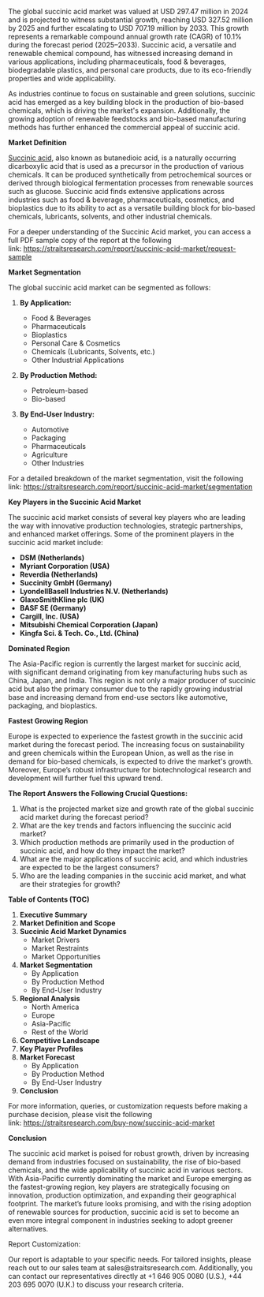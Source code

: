 <p data-start="101" data-end="705">The global succinic acid market was valued at USD 297.47 million in 2024 and is projected to witness substantial growth, reaching USD 327.52 million by 2025 and further escalating to USD 707.19 million by 2033. This growth represents a remarkable compound annual growth rate (CAGR) of 10.1% during the forecast period (2025&ndash;2033). Succinic acid, a versatile and renewable chemical compound, has witnessed increasing demand in various applications, including pharmaceuticals, food &amp; beverages, biodegradable plastics, and personal care products, due to its eco-friendly properties and wide applicability.</p>
<p data-start="707" data-end="1063">As industries continue to focus on sustainable and green solutions, succinic acid has emerged as a key building block in the production of bio-based chemicals, which is driving the market's expansion. Additionally, the growing adoption of renewable feedstocks and bio-based manufacturing methods has further enhanced the commercial appeal of succinic acid.</p>
<p data-start="1065" data-end="1086"><strong data-start="1065" data-end="1086">Market Definition</strong></p>
<p data-start="1088" data-end="1663"><a href="https://straitsresearch.com/report/succinic-acid-market">Succinic acid</a>, also known as butanedioic acid, is a naturally occurring dicarboxylic acid that is used as a precursor in the production of various chemicals. It can be produced synthetically from petrochemical sources or derived through biological fermentation processes from renewable sources such as glucose. Succinic acid finds extensive applications across industries such as food &amp; beverage, pharmaceuticals, cosmetics, and bioplastics due to its ability to act as a versatile building block for bio-based chemicals, lubricants, solvents, and other industrial chemicals.</p>
<p data-start="1665" data-end="1868">For a deeper understanding of the Succinic Acid market, you can access a full PDF sample copy of the report at the following link:&nbsp;<a href="https://straitsresearch.com/report/succinic-acid-market/request-sample" target="_new" rel="noopener" data-start="1798" data-end="1868">https://straitsresearch.com/report/succinic-acid-market/request-sample</a></p>
<p data-start="1870" data-end="1893"><strong data-start="1870" data-end="1893">Market Segmentation</strong></p>
<p data-start="1895" data-end="1955">The global succinic acid market can be segmented as follows:</p>
<ol data-start="1957" data-end="2336">
<li data-start="1957" data-end="2149">
<p data-start="1960" data-end="1979"><strong data-start="1960" data-end="1979">By Application:</strong></p>
<ul data-start="1983" data-end="2149">
<li data-start="1983" data-end="2001">Food &amp; Beverages</li>
<li data-start="2005" data-end="2022">Pharmaceuticals</li>
<li data-start="2026" data-end="2039">Bioplastics</li>
<li data-start="2043" data-end="2070">Personal Care &amp; Cosmetics</li>
<li data-start="2074" data-end="2114">Chemicals (Lubricants, Solvents, etc.)</li>
<li data-start="2118" data-end="2149">Other Industrial Applications</li>
</ul>
</li>
<li data-start="2151" data-end="2215">
<p data-start="2154" data-end="2179"><strong data-start="2154" data-end="2179">By Production Method:</strong></p>
<ul data-start="2183" data-end="2215">
<li data-start="2183" data-end="2200">Petroleum-based</li>
<li data-start="2204" data-end="2215">Bio-based</li>
</ul>
</li>
<li data-start="2217" data-end="2336">
<p data-start="2220" data-end="2245"><strong data-start="2220" data-end="2245">By End-User Industry:</strong></p>
<ul data-start="2249" data-end="2336">
<li data-start="2249" data-end="2261">Automotive</li>
<li data-start="2265" data-end="2276">Packaging</li>
<li data-start="2280" data-end="2297">Pharmaceuticals</li>
<li data-start="2301" data-end="2314">Agriculture</li>
<li data-start="2318" data-end="2336">Other Industries</li>
</ul>
</li>
</ol>
<p data-start="2338" data-end="2487">For a detailed breakdown of the market segmentation, visit the following link:&nbsp;<a href="https://straitsresearch.com/report/succinic-acid-market/segmentation" target="_new" rel="noopener" data-start="2419" data-end="2487">https://straitsresearch.com/report/succinic-acid-market/segmentation</a></p>
<p data-start="2489" data-end="2532"><strong data-start="2489" data-end="2532">Key Players in the Succinic Acid Market</strong></p>
<p data-start="2534" data-end="2777">The succinic acid market consists of several key players who are leading the way with innovative production technologies, strategic partnerships, and enhanced market offerings. Some of the prominent players in the succinic acid market include:</p>
<ul data-start="2779" data-end="3116">
<li data-start="2779" data-end="2802"><strong data-start="2781" data-end="2802">DSM (Netherlands)</strong></li>
<li data-start="2803" data-end="2834"><strong data-start="2805" data-end="2834">Myriant Corporation (USA)</strong></li>
<li data-start="2835" data-end="2863"><strong data-start="2837" data-end="2863">Reverdia (Netherlands)</strong></li>
<li data-start="2864" data-end="2894"><strong data-start="2866" data-end="2894">Succinity GmbH (Germany)</strong></li>
<li data-start="2895" data-end="2945"><strong data-start="2897" data-end="2945">LyondellBasell Industries N.V. (Netherlands)</strong></li>
<li data-start="2946" data-end="2976"><strong data-start="2948" data-end="2976">GlaxoSmithKline plc (UK)</strong></li>
<li data-start="2977" data-end="3000"><strong data-start="2979" data-end="3000">BASF SE (Germany)</strong></li>
<li data-start="3001" data-end="3026"><strong data-start="3003" data-end="3026">Cargill, Inc. (USA)</strong></li>
<li data-start="3027" data-end="3072"><strong data-start="3029" data-end="3072">Mitsubishi Chemical Corporation (Japan)</strong></li>
<li data-start="3073" data-end="3116"><strong data-start="3075" data-end="3116">Kingfa Sci. &amp; Tech. Co., Ltd. (China)</strong></li>
</ul>
<p data-start="3118" data-end="3138"><strong data-start="3118" data-end="3138">Dominated Region</strong></p>
<p data-start="3140" data-end="3530">The Asia-Pacific region is currently the largest market for succinic acid, with significant demand originating from key manufacturing hubs such as China, Japan, and India. This region is not only a major producer of succinic acid but also the primary consumer due to the rapidly growing industrial base and increasing demand from end-use sectors like automotive, packaging, and bioplastics.</p>
<p data-start="3532" data-end="3558"><strong data-start="3532" data-end="3558">Fastest Growing Region</strong></p>
<p data-start="3560" data-end="3974">Europe is expected to experience the fastest growth in the succinic acid market during the forecast period. The increasing focus on sustainability and green chemicals within the European Union, as well as the rise in demand for bio-based chemicals, is expected to drive the market's growth. Moreover, Europe&rsquo;s robust infrastructure for biotechnological research and development will further fuel this upward trend.</p>
<p data-start="3976" data-end="4031"><strong data-start="3976" data-end="4031">The Report Answers the Following Crucial Questions:</strong></p>
<ol data-start="4033" data-end="4563">
<li data-start="4033" data-end="4148">What is the projected market size and growth rate of the global succinic acid market during the forecast period?</li>
<li data-start="4149" data-end="4225">What are the key trends and factors influencing the succinic acid market?</li>
<li data-start="4226" data-end="4343">Which production methods are primarily used in the production of succinic acid, and how do they impact the market?</li>
<li data-start="4344" data-end="4459">What are the major applications of succinic acid, and which industries are expected to be the largest consumers?</li>
<li data-start="4460" data-end="4563">Who are the leading companies in the succinic acid market, and what are their strategies for growth?</li>
</ol>
<p data-start="4565" data-end="4592"><strong data-start="4565" data-end="4592">Table of Contents (TOC)</strong></p>
<ol data-start="4594" data-end="5124">
<li data-start="4594" data-end="4618"><strong data-start="4597" data-end="4618">Executive Summary</strong></li>
<li data-start="4619" data-end="4653"><strong data-start="4622" data-end="4653">Market Definition and Scope</strong></li>
<li data-start="4654" data-end="4759"><strong data-start="4657" data-end="4690">Succinic Acid Market Dynamics</strong>
<ul data-start="4694" data-end="4759">
<li data-start="4694" data-end="4710">Market Drivers</li>
<li data-start="4714" data-end="4733">Market Restraints</li>
<li data-start="4737" data-end="4759">Market Opportunities</li>
</ul>
</li>
<li data-start="4760" data-end="4858"><strong data-start="4763" data-end="4786">Market Segmentation</strong>
<ul data-start="4790" data-end="4858">
<li data-start="4790" data-end="4806">By Application</li>
<li data-start="4810" data-end="4832">By Production Method</li>
<li data-start="4836" data-end="4858">By End-User Industry</li>
</ul>
</li>
<li data-start="4859" data-end="4955"><strong data-start="4862" data-end="4883">Regional Analysis</strong>
<ul data-start="4887" data-end="4955">
<li data-start="4887" data-end="4902">North America</li>
<li data-start="4906" data-end="4914">Europe</li>
<li data-start="4918" data-end="4932">Asia-Pacific</li>
<li data-start="4936" data-end="4955">Rest of the World</li>
</ul>
</li>
<li data-start="4956" data-end="4984"><strong data-start="4959" data-end="4984">Competitive Landscape</strong></li>
<li data-start="4985" data-end="5011"><strong data-start="4988" data-end="5011">Key Player Profiles</strong></li>
<li data-start="5012" data-end="5106"><strong data-start="5015" data-end="5034">Market Forecast</strong>
<ul data-start="5038" data-end="5106">
<li data-start="5038" data-end="5054">By Application</li>
<li data-start="5058" data-end="5080">By Production Method</li>
<li data-start="5084" data-end="5106">By End-User Industry</li>
</ul>
</li>
<li data-start="5107" data-end="5124"><strong data-start="5110" data-end="5124">Conclusion</strong></li>
</ol>
<p data-start="5126" data-end="5309">For more information, queries, or customization requests before making a purchase decision, please visit the following link:&nbsp;<a href="https://straitsresearch.com/buy-now/succinic-acid-market" target="_new" rel="noopener" data-start="5253" data-end="5309">https://straitsresearch.com/buy-now/succinic-acid-market</a></p>
<p data-start="5311" data-end="5325"><strong data-start="5311" data-end="5325">Conclusion</strong></p>
<p data-start="5327" data-end="5991" data-is-last-node="">The succinic acid market is poised for robust growth, driven by increasing demand from industries focused on sustainability, the rise of bio-based chemicals, and the wide applicability of succinic acid in various sectors. With Asia-Pacific currently dominating the market and Europe emerging as the fastest-growing region, key players are strategically focusing on innovation, production optimization, and expanding their geographical footprint. The market&rsquo;s future looks promising, and with the rising adoption of renewable sources for production, succinic acid is set to become an even more integral component in industries seeking to adopt greener alternatives.</p>
<p data-start="5327" data-end="5991" data-is-last-node="">Report Customization:</p>
<p>Our report is adaptable to your specific needs. For tailored insights, please reach out to our sales team at sales@straitsresearch.com. Additionally, you can contact our representatives directly at +1 646 905 0080 (U.S.), +44 203 695 0070 (U.K.) to discuss your research criteria.</p>
